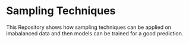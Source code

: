 # Sampling Techniques
 This Repository shows how sampling techniques can be applied on imabalanced data and then models can be trained for a good prediction.
 
